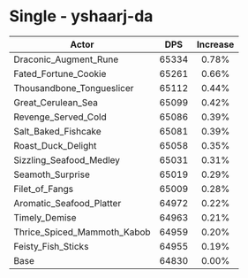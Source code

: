 # Single - yshaarj-da
| Actor | DPS | Increase |
|---|:---:|:---:|
|Draconic_Augment_Rune|65334|0.78%|
|Fated_Fortune_Cookie|65261|0.66%|
|Thousandbone_Tongueslicer|65112|0.44%|
|Great_Cerulean_Sea|65099|0.42%|
|Revenge_Served_Cold|65086|0.39%|
|Salt_Baked_Fishcake|65081|0.39%|
|Roast_Duck_Delight|65058|0.35%|
|Sizzling_Seafood_Medley|65031|0.31%|
|Seamoth_Surprise|65019|0.29%|
|Filet_of_Fangs|65009|0.28%|
|Aromatic_Seafood_Platter|64972|0.22%|
|Timely_Demise|64963|0.21%|
|Thrice_Spiced_Mammoth_Kabob|64959|0.20%|
|Feisty_Fish_Sticks|64955|0.19%|
|Base|64830|0.00%|
